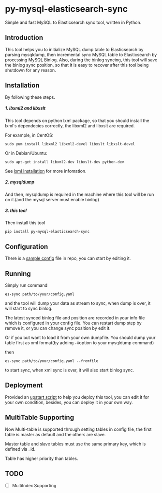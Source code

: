 # py-mysql-elasticsearch-sync
Simple and fast MySQL to Elasticsearch sync tool, written in Python.

## Introduction
This tool helps you to initialize MySQL dump table to Elasticsearch by parsing mysqldump, then incremental sync MySQL table to Elasticsearch by processing MySQL Binlog.
Also, during the binlog syncing, this tool will save the binlog sync position, so that it is easy to recover after this tool being shutdown for any reason.

## Installation
By following these steps.

##### 1. ibxml2 and libxslt
This tool depends on python lxml package, so that you should install  the lxml's dependecies correctly, the libxml2 and libxslt are required.

For example, in CentOS:

```
sudo yum install libxml2 libxml2-devel libxslt libxslt-devel
```

Or in Debian/Ubuntu:

```
sudo apt-get install libxml2-dev libxslt-dev python-dev
```

See [lxml Installation](http://lxml.de/installation.html) for more infomation.
##### 2. mysqldump
And then, mysqldump is required in the machine where this tool will be run on it.(and the mysql server must enable binlog)


##### 3. this tool
Then install this tool

```
pip install py-mysql-elasticsearch-sync
```

## Configuration
There is a [sample config](https://github.com/Digits88/py-mysql-elasticsearch-sync/blob/main/es_sync/sample.yaml) file in repo, you can start by editing it.

## Running
Simply run command

```
es-sync path/to/your/config.yaml
```
and the tool will dump your data as stream to sync, when dump is over, it will start to sync binlog.

The latest synced binlog file and position are recorded in your info file which is configured in your config file. You can restart dump step by remove it, or you can change sync position by edit it.

Or if you  but want to load it from your own dumpfile. You should dump your table first as xml format(by adding ```-X```option to your mysqldump command) 

then

```
es-sync path/to/your/config.yaml --fromfile
```
to start sync, when xml sync is over, it will also start binlog sync.

## Deployment
Provided an [upstart script]((https://github.com/Digits88/py-mysql-elasticsearch-sync/blob/main/upstart.conf)) to help you deploy this tool, you can edit it for your own condition, besides, you can deploy it in your own way.

## MultiTable Supporting
Now Multi-table is supported through setting tables in config file, the first table is master as default and the others are slave.

Master table and slave tables must use the same primary key, which is defined via _id.

Table has higher priority than tables.

## TODO
- [ ] MultiIndex Supporting

